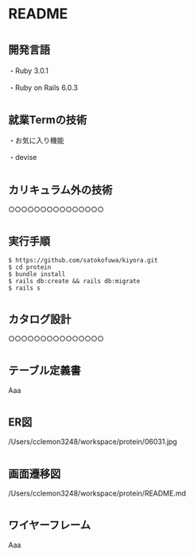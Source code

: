 <h1>README</h1>

# <h2>開発言語</h2>

・Ruby 3.0.1

・Ruby on Rails 6.0.3

# <h2>就業Termの技術</h2>

・お気に入り機能

・devise

# <h2>カリキュラム外の技術</h2>

○○○○○○○○○○○○○○○

# <h2>実行手順</h2>

    $ https://github.com/satokofuwa/kiyora.git
    $ cd protein
    $ bundle install
    $ rails db:create && rails db:migrate
    $ rails s

# <h2>カタログ設計</h2>

○○○○○○○○○○○○○○○

# <h2>テーブル定義書</h2>

Aaa

# <h2>ER図</h2>

/Users/cclemon3248/workspace/protein/06031.jpg

# <h2>画面遷移図</h2>

/Users/cclemon3248/workspace/protein/README.md

# <h2>ワイヤーフレーム</h2>

Aaa